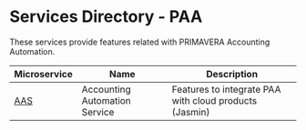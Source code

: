 # Services Directory - PAA

These services provide features related with PRIMAVERA Accounting Automation.

| Microservice | Name | Description |
| - | - | - |
| [AAS](./aas.md) | Accounting Automation Service | Features to integrate PAA with cloud products (Jasmin) |
